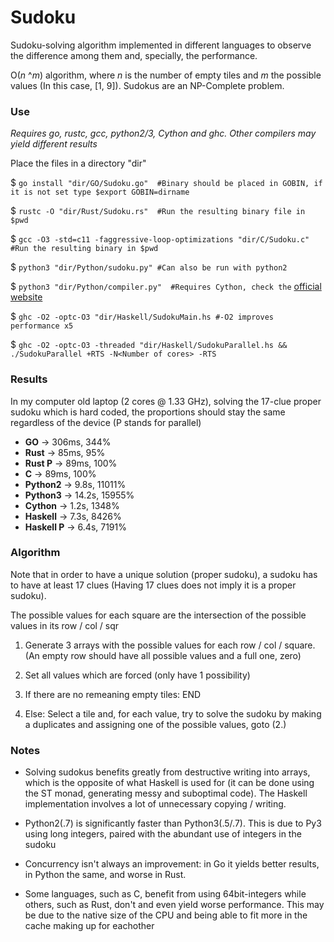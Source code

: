 # Sudoku
Sudoku-solving algorithm implemented in different languages to observe the difference among them and, specially, the performance.

O(_n_ ^_m_) algorithm, where _n_ is the number of empty tiles and _m_ the possible values (In this case, [1, 9]). Sudokus are an NP-Complete problem.

### Use
_Requires go, rustc, gcc, python2/3, Cython and ghc. Other compilers may yield different results_


Place the files in a directory "dir"

$ `go install "dir/GO/Sudoku.go"  #Binary should be placed in GOBIN, if it is not set type $export GOBIN=dirname`

$ `rustc -O "dir/Rust/Sudoku.rs"  #Run the resulting binary file in $pwd`

$ `gcc -O3 -std=c11 -faggressive-loop-optimizations "dir/C/Sudoku.c" #Run the resulting binary in $pwd`

$ `python3 "dir/Python/sudoku.py" #Can also be run with python2`

$ `python3 "dir/Python/compiler.py"  #Requires Cython, check the` [official website](https://cython.org/)

$ `ghc -O2 -optc-O3 "dir/Haskell/SudokuMain.hs #-O2 improves performance x5`

$ `ghc -O2 -optc-O3 -threaded "dir/Haskell/SudokuParallel.hs && ./SudokuParallel +RTS -N<Number of cores> -RTS` 

### Results
In my computer old laptop (2 cores @ 1.33 GHz), solving the 17-clue proper sudoku which is hard coded, the proportions should stay the same regardless of the device
(P stands for parallel)

  * **GO**     -> 306ms, 344%
  * **Rust**   -> 85ms, 95%
  * **Rust P** -> 89ms, 100%
  * **C**      -> 89ms, 100%
  * **Python2** -> 9.8s, 11011%
  * **Python3** -> 14.2s, 15955%
  * **Cython** -> 1.2s, 1348%
  * **Haskell** -> 7.3s, 8426%
  * **Haskell P** -> 6.4s, 7191%

### Algorithm
  Note that in order to have a unique solution (proper sudoku), a sudoku has to have at least 17 clues (Having 17 clues does not imply it is a proper sudoku).

  The possible values for each square are the intersection of the possible values in its row / col / sqr

  1. Generate 3 arrays with the possible values for each row / col / square. (An empty row should have all possible values and a full one, zero)

  2. Set all values which are forced (only have 1 possibility)

  3. If there are no remeaning empty tiles: END

  4. Else: Select a tile and, for each value, try to solve the sudoku by making a duplicates and assigning one of the possible values, goto (2.)


### Notes
  * Solving sudokus benefits greatly from destructive writing into arrays, which is the opposite of what Haskell is used for (it can be done using the ST monad, generating messy and suboptimal code). The Haskell implementation involves a lot of unnecessary copying / writing.

  * Python2(.7) is significantly faster than Python3(.5/.7). This is due to Py3 using long integers, paired with the abundant use of integers in the sudoku

  * Concurrency isn't always an improvement: in Go it yields better results, in Python the same, and worse in Rust.

  * Some languages, such as C, benefit from using 64bit-integers while others, such as Rust, don't and even yield worse performance. This may be due to the native size of the CPU and being able to fit more in the cache making up for eachother